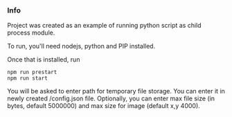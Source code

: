 ### Info

Project was created as an example of running python script as child process module.

To run, you'll need nodejs, python and PIP installed.

Once that is installed, run

```
npm run prestart
npm run start
```

You will be asked to enter path for temporary file storage. You can enter it in newly created /config.json file. Optionally, you can enter max file size (in bytes, default 5000000) and max size for image (default x,y 4000).
